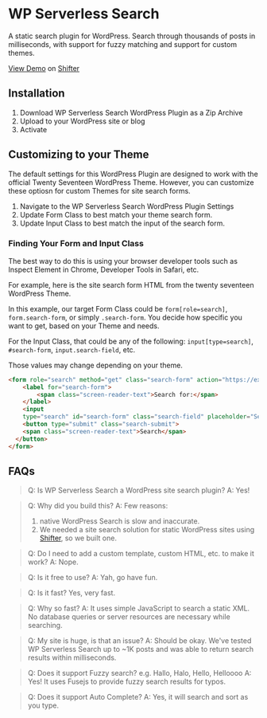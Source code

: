 # WP Serverless Search
A static search plugin for WordPress. Search through thousands of posts in milliseconds, with support for fuzzy matching and support for custom themes.

[View Demo](https://agitated-brahmagupta5490.on.getshifter.io/) on [Shifter](https://www.getshifter.io)

## Installation

1. Download WP Serverless Search WordPress Plugin as a Zip Archive
2. Upload to your WordPress site or blog
3. Activate

## Customizing to your Theme

The default settings for this WordPress Plugin are designed to work with the official Twenty Seventeen WordPress Theme. However, you can customize these optiosn for custom Themes for site search forms.

1. Navigate to the WP Serverless Search WordPress Plugin Settings
2. Update Form Class to best match your theme search form.
3. Update Input Class to best match the input of the search form.

### Finding Your Form and Input Class

The best way to do this is using your browser developer tools such as Inspect Element in Chrome, Developer Tools in Safari, etc.

For example, here is the site search form HTML from the twenty seventeen WordPress Theme.

In this example, our target Form Class could be `form[role=search]`, `form.search-form`, or simply `.search-form`. You decide how specific you want to get, based on your Theme and needs.

For the Input Class, that could be any of the following: `input[type=search]`, `#search-form`, `input.search-field`, etc.

Those values may change depending on your theme.

```html
<form role="search" method="get" class="search-form" action="https://example.com/">
	<label for="search-form">
		<span class="screen-reader-text">Search for:</span>
	</label>
	<input
    type="search" id="search-form" class="search-field" placeholder="Search …" value="" name="s">
	<button type="submit" class="search-submit">
    <span class="screen-reader-text">Search</span>
  </button>
</form>
```

## FAQs

> Q: Is WP Serverless Search a WordPress site search plugin?
> A: Yes!

> Q: Why did you build this?
> A: Few reasons:
> 1. native WordPress Search is slow and inaccurate.
> 2. We needed a site search solution for static WordPress sites using [Shifter](https://www.getshifter.io), so we built one.

> Q: Do I need to add a custom template, custom HTML, etc. to make it work?
> A: Nope.

> Q: Is it free to use?
> A: Yah, go have fun.

> Q: Is it fast?
> Yes, very fast.

> Q: Why so fast?
> A: It uses simple JavaScript to search a static XML. No database queries or server resources are necessary while searching.

> Q: My site is huge, is that an issue?
> A: Should be okay. We've tested WP Serverless Search up to ~1K posts and was able to return search results within milliseconds.

> Q: Does it support Fuzzy search? e.g. Hallo, Halo, Hello, Helloooo
> A: Yes! It uses Fusejs to provide fuzzy search results for typos.

> Q: Does it support Auto Complete?
> A: Yes, it will search and sort as you type.